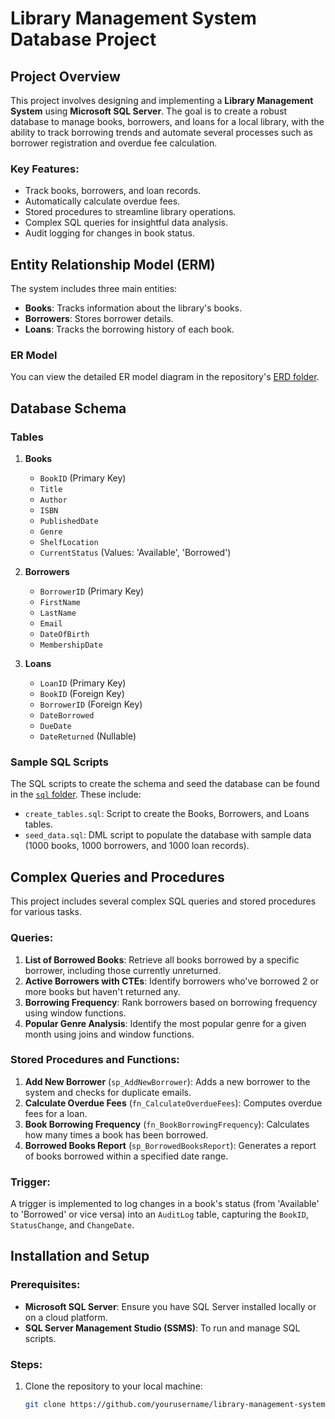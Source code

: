 # Library Management System Database Project

## Project Overview

This project involves designing and implementing a **Library Management System** using **Microsoft SQL Server**. The goal is to create a robust database to manage books, borrowers, and loans for a local library, with the ability to track borrowing trends and automate several processes such as borrower registration and overdue fee calculation.

### Key Features:
- Track books, borrowers, and loan records.
- Automatically calculate overdue fees.
- Stored procedures to streamline library operations.
- Complex SQL queries for insightful data analysis.
- Audit logging for changes in book status.

## Entity Relationship Model (ERM)

The system includes three main entities:
- **Books**: Tracks information about the library's books.
- **Borrowers**: Stores borrower details.
- **Loans**: Tracks the borrowing history of each book.

### ER Model
You can view the detailed ER model diagram in the repository's [ERD folder](./ERD).

## Database Schema

### Tables
1. **Books**
    - `BookID` (Primary Key)
    - `Title`
    - `Author`
    - `ISBN`
    - `PublishedDate`
    - `Genre`
    - `ShelfLocation`
    - `CurrentStatus` (Values: 'Available', 'Borrowed')

2. **Borrowers**
    - `BorrowerID` (Primary Key)
    - `FirstName`
    - `LastName`
    - `Email`
    - `DateOfBirth`
    - `MembershipDate`

3. **Loans**
    - `LoanID` (Primary Key)
    - `BookID` (Foreign Key)
    - `BorrowerID` (Foreign Key)
    - `DateBorrowed`
    - `DueDate`
    - `DateReturned` (Nullable)

### Sample SQL Scripts
The SQL scripts to create the schema and seed the database can be found in the [`sql` folder](./sql). These include:
- `create_tables.sql`: Script to create the Books, Borrowers, and Loans tables.
- `seed_data.sql`: DML script to populate the database with sample data (1000 books, 1000 borrowers, and 1000 loan records).

## Complex Queries and Procedures

This project includes several complex SQL queries and stored procedures for various tasks.

### Queries:
1. **List of Borrowed Books**: Retrieve all books borrowed by a specific borrower, including those currently unreturned.
2. **Active Borrowers with CTEs**: Identify borrowers who've borrowed 2 or more books but haven't returned any.
3. **Borrowing Frequency**: Rank borrowers based on borrowing frequency using window functions.
4. **Popular Genre Analysis**: Identify the most popular genre for a given month using joins and window functions.

### Stored Procedures and Functions:
1. **Add New Borrower** (`sp_AddNewBorrower`): Adds a new borrower to the system and checks for duplicate emails.
2. **Calculate Overdue Fees** (`fn_CalculateOverdueFees`): Computes overdue fees for a loan.
3. **Book Borrowing Frequency** (`fn_BookBorrowingFrequency`): Calculates how many times a book has been borrowed.
4. **Borrowed Books Report** (`sp_BorrowedBooksReport`): Generates a report of books borrowed within a specified date range.

### Trigger:
A trigger is implemented to log changes in a book's status (from 'Available' to 'Borrowed' or vice versa) into an `AuditLog` table, capturing the `BookID`, `StatusChange`, and `ChangeDate`.

## Installation and Setup

### Prerequisites:
- **Microsoft SQL Server**: Ensure you have SQL Server installed locally or on a cloud platform.
- **SQL Server Management Studio (SSMS)**: To run and manage SQL scripts.

### Steps:
1. Clone the repository to your local machine:
   ```bash
   git clone https://github.com/yourusername/library-management-system.git
